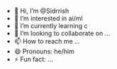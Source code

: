 - 👋 Hi, I’m @Sidrrish
- 👀 I’m interested in ai/ml
- 🌱 I’m currently learning c
- 💞️ I’m looking to collaborate on ...
- 📫 How to reach me ...
- 😄 Pronouns: he/him
- ⚡ Fun fact: ...

<!---
Sidrrish/Sidrrish is a ✨ special ✨ repository because its `README.md` (this file) appears on your GitHub profile.
You can click the Preview link to take a look at your changes.
--->
